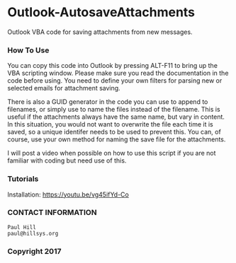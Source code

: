 # Outlook-AutosaveAttachments
Outlook VBA code for saving attachments from new messages.

### How To Use
You can copy this code into Outlook by pressing ALT-F11 to bring up the VBA scripting window.
Please make sure you read the documentation in the code before using.  You need to define
your own filters for parsing new or selected emails for attachment saving.

There is also a GUID generator in the code you can use to append to filenames, or simply
use to name the files instead of the filename.  This is useful if the attachments always
have the same name, but vary in content.  In this situation, you would not want to
overwrite the file each time it is saved, so a unique identifer needs to be used to prevent
this.  You can, of course, use your own method for naming the save file for the attachments.

I will post a video when possible on how to use this script if you are not familiar with coding
but need use of this.

### Tutorials

Installation:  https://youtu.be/vg45ifYd-Co

### CONTACT INFORMATION
    Paul Hill
    paul@hillsys.org
	
### Copyright 2017

